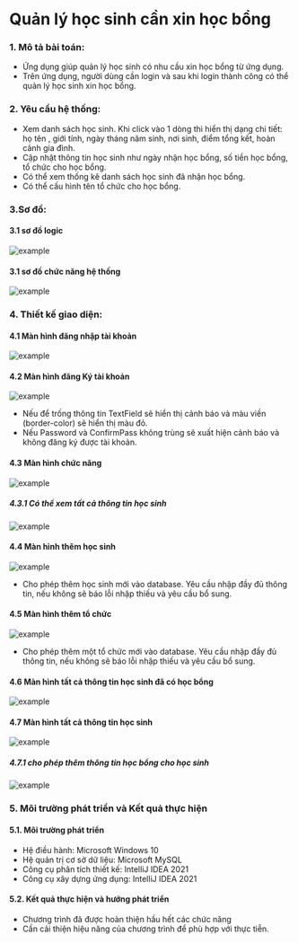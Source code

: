 # Quản lý học sinh cần xin học bổng

### 1. Mô tả bài toán:

- Ứng dụng giúp quản lý học sinh có nhu cầu xin học bổng từ ứng dụng.
- Trên ứng dụng, người dùng cần login và sau khi login thành công có thể quản lý học sinh xin học bổng.

### 2. Yêu cầu hệ thống:

- Xem danh sách học sinh. Khi click vào 1 dòng thì hiển thị dạng chi tiết: họ tên ,
  giới tính, ngày tháng năm sinh, nơi sinh, điểm tổng kết, hoàn cảnh gia đình.
- Cập nhật thông tin học sinh như ngày nhận học bổng, số tiền học bổng, tổ chức cho học bổng.
- Có thể xem thống kê danh sách học sinh đã nhận học bổng.
- Có thể cấu hình tên tổ chức cho học bổng.

### 3.Sơ đồ:

#### 3.1 sơ đồ logic

![example](img/logicDiagram.PNG)

#### 3.1 sơ đồ chức năng hệ thống

![example](img/chucNangHeThong.jpg)

### 4. Thiết kế giao diện:

#### 4.1 Màn hình đăng nhập tài khoản

![example](img/login.PNG)

#### 4.2 Màn hình đăng Ký tài khoản

![example](img/signUp.PNG)

- Nếu để trống thông tin TextField sẽ hiển thị cảnh báo và màu viền (border-color) sẽ hiển thị màu đỏ.
- Nếu Password và ConfirmPass không trùng sẽ xuất hiện cảnh báo và không đăng ký được tài khoản.

#### 4.3 Màn hình chức năng

![example](img/statistical.PNG)

##### 4.3.1 Có thể xem tất cả thông tin học sinh

![example](img/infoStudent.PNG)

#### 4.4 Màn hình thêm học sinh

![example](img/AddStudent.PNG)

- Cho phép thêm học sinh mới vào database. Yêu cầu nhập đầy đủ thông tin, nếu không sẽ báo lỗi nhập thiếu và yêu cầu bổ sung.

#### 4.5 Màn hình thêm tổ chức

![example](img/addOrgan.PNG)

- Cho phép thêm một tổ chức mới vào database. Yêu cầu nhập đầy đủ thông tin, nếu không sẽ báo lỗi nhập thiếu và yêu cầu bổ sung.

#### 4.6 Màn hình tất cả thông tin học sinh đã có học bổng

![example](img/allReceivedScholarship.PNG)

#### 4.7 Màn hình tất cả thông tin học sinh

![example](img/allinformation.PNG)

##### 4.7.1 cho phép thêm thông tin học bổng cho học sinh

![example](img/edit.PNG)

### 5. Môi trường phát triển và Kết quả thực hiện

#### 5.1. Môi trường phát triển

- Hệ điều hành: Microsoft Windows 10
- Hệ quản trị cơ sở dữ liệu: Microsoft MySQL
- Công cụ phân tích thiết kế: IntelliJ IDEA 2021
- Công cụ xây dựng ứng dụng: IntelliJ IDEA 2021

#### 5.2. Kết quả thực hiện và hướng phát triển

- Chương trình đã được hoàn thiện hầu hết các chức năng
- Cần cải thiện hiệu năng của chương trình để phù hợp với thực tiễn.
